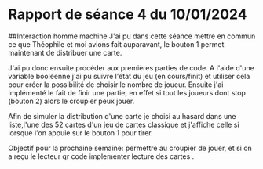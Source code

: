 # Rapport de séance 4 du 10/01/2024

##Interaction homme machine
J'ai pu dans cette séance mettre en commun ce que Théophile et moi avions fait auparavant, le bouton 1 permet maintenant de distribuer une carte.

J'ai pu donc ensuite procéder aux premières parties de code. A l'aide d'une variable booléenne j'ai pu suivre l'état du jeu (en cours/finit) et utiliser cela pour créer la possibilité de choisir le nombre de joueur. Ensuite j'ai implémenté le fait de finir une partie, en effet si tout les joueurs dont stop (bouton 2) alors le croupier peux jouer.

Afin de simuler la distribution d'une carte je choisi au hasard dans une liste,l'une des 52 cartes d'un jeu de cartes classique et j'affiche celle si lorsque l'on appuie sur le bouton 1 pour tirer.

Objectif pour la prochaine semaine: permettre au croupier de jouer, et si on a reçu le lecteur qr code implementer lecture des cartes .